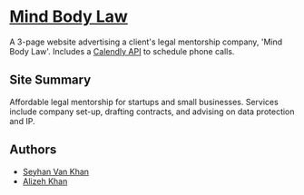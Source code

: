 # [Mind Body Law](https://www.mindbodylaw.co.uk)

A 3-page website advertising a client's legal mentorship company, 'Mind Body Law'. Includes a [Calendly API](https://calendly.com) to schedule phone calls.

## Site Summary
Affordable legal mentorship for startups and small businesses. Services include company set-up, drafting contracts, and advising on data protection and IP.


## Authors

* [Seyhan Van Khan](https://github.com/seyhanvankhan)
* [Alizeh Khan](https://github.com/alizehkhan)
